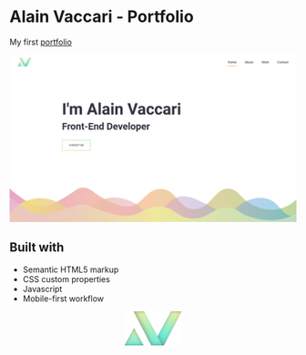 # Alain Vaccari - Portfolio

My first [portfolio](https://alain-sys.github.io/portfolio/)

<a href="https://alain-sys.github.io/portfolio/" target="_blank">
 <img src="images/image-portfolio-desktop.png" alt="Alain Vaccari portfolio"/>
</a>


## Built with

- Semantic HTML5 markup
- CSS custom properties
- Javascript
- Mobile-first workflow

<div align="center">
   <img src="images/logo.svg" width="100" alt="Logo"/>
</div>
